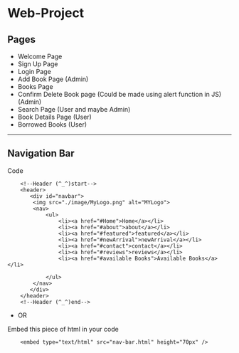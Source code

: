 # Web-Project

## Pages

- Welcome Page
- Sign Up Page
- Login Page
- Add Book Page (Admin)
- Books Page
- Confirm Delete Book page (Could be made using alert function in JS) (Admin)
- Search Page (User and maybe Admin)
- Book Details Page (User)
- Borrowed Books (User)

----------

## Navigation Bar

Code

```
    <!--Header (^_^)start-->
    <header>
       <div id="navbar">
        <img src="./image/MyLogo.png" alt="MYLogo">
        <nav>
            <ul>
                <li><a href="#Home">Home</a></li>
                <li><a href="#about">about</a></li>
                <li><a href="#featured">featured</a></li>
                <li><a href="#newArrival">newArrival</a></li>
                <li><a href="#contact">contact</a></li>
                <li><a href="#reviews">reviews</a></li>
                <li><a href="#available Books">Available Books</a></li>
            
            </ul>
        </nav>
       </div>
    </header>
    <!--Header (^_^)end-->

```

- OR

Embed this piece of html in your code

```
    <embed type="text/html" src="nav-bar.html" height="70px" />
```
